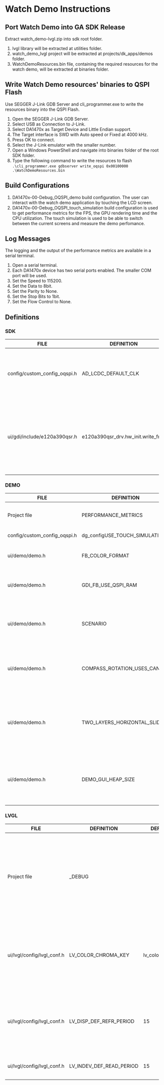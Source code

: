 # Watch Demo Instructions

## Port Watch Demo into GA SDK Release
Extract watch_demo-lvgl.zip into sdk root folder. 
1. lvgl library will be extracted at utilities folder.
2. watch_demo_lvgl project will be extracted at projects/dk_apps/demos folder.
3. WatchDemoResources.bin file, containing the required resources for the watch demo, will be extracted at binaries folder.
   

## Write Watch Demo resources' binaries to QSPI Flash
Use SEGGER J-Link GDB Server and cli_programmer.exe to write the resources binary into the QSPI Flash. 
1. Open the SEGGER J-Link GDB Server.
2. Select USB as Connection to J-Link.
3. Select DA1470x as Target Device and Little Endian support.
4. The Target interface is SWD with Auto speed or Fixed at 4000 kHz.
5. Press OK to connect.
6. Select the J-Link emulator with the smaller number.  
7. Open a Windows PowerShell and navigate into binaries folder of the root SDK folder.
8. Type the following command to write the resources to flash
	`.\cli_programmer.exe gdbserver write_oqspi 0x00100000 .\WatchDemoResources.bin`

## Build Configurations
1. DA1470x-00-Debug_OQSPI_demo build configuration. The user can interact with the watch demo application by touching the LCD screen.
2. DA1470x-00-Debug_OQSPI_touch_simulation build configuration is used to get performance metrics for the FPS, the GPU rendering time and the CPU utilization. The touch simulation is used to be able to switch between the current screens and measure the demo perfomance.

## Log Messages
The logging and the output of the performance metrics are available in a serial terminal. 
1. Open a serial terminal.
2. Each DA1470x device has two serial ports enabled. The smaller COM port will be used.
3. Set the Speed to 115200.
4. Set the Data to 8bit.
5. Set the Parity to None.
6. Set the Stop Bits to 1bit.
7. Set the Flow Control to None.

## Definitions
### SDK 

| FILE  | DEFINITION  | DEFAULT VALUE  | VALUES  | NOTES  |
| ------------ | ------------ | ------------ | ------------ | ------------ |
| config/custom_config_oqspi.h  | AD_LCDC_DEFAULT_CLK  | sysclk_RCHS_96 | sysclk_RCHS_96 or sysclk_PLL160  | Sets the system clock. _sysclk_RCHS_96_ sets the system clock at 96 MHz. _sysclk_PLL160_ Sets the system clock at 160 MHz. |
| ui/gdi/include/e120a390qsr.h  | e120a390qsr_drv.hw_init.write_freq  | LCDC_FREQ_48MHz | LCDC_FREQ_48MHz or LCDC_FREQ_40MHz | Sets the LCD interface frequency. _LCDC_FREQ_48MHz_ should be used when system clock is running at 96MHz. _LCDC_FREQ_40MHz_ should be used when system clock is running at 160MHz. |

### DEMO

| FILE  | DEFINITION  | DEFAULT VALUE  | VALUES  | NOTES  |
| ------------ | ------------ | ------------ | ------------ | ------------ |
| Project file | PERFORMANCE_METRICS |  |  | Enables performance metrics. The measurements are stored during the demo execution and are printed when simulation finishes. |
| config/custom_config_oqspi.h | dg_configUSE_TOUCH_SIMULATION | 1 | 1 or 0 | Enables/Disables the touch simulation support. |
| ui/demo/demo.h | FB_COLOR_FORMAT | CF_NATIVE_RGB565 | CF_NATIVE_RGB565 | Sets the frame buffer color format. 16bit color depth is used for the watch demo. CF_NATIVE_RGB565 is the only supported. |
| ui/demo/demo.h | GDI_FB_USE_QSPI_RAM | 0 | 0 or 1 | Set the location of the frame buffers. They can be either reside at SRAM or in PSRAM. _0_: The frame Buffers are in SRAM. _1_: The frame Buffers are in PSRAM. |
| ui/demo/demo.h | SCENARIO | OPTIMAL | OPTIMAL or NO_GPU | _OPTIMAL_: The watch demo is built will performance optimizations enabled. _NO_GPU_: The watch demo is running without GPU acceleration for fill, blit or rotation operations. Only OPTIMAL scenario can be used for now.|
| ui/demo/demo.h | COMPASS_ROTATION_USES_CANVAS | 0 | 0 or 1 | Optimization for the compass disk rotation. _0_: Rotation is performed in Flash where the compass disk is stored. _1_: A canvas is created on SRAM, the compass disk is copied from FLASH to SRAM where the rotation will be finally performed. |
| ui/demo/demo.h | TWO_LAYERS_HORIZONTAL_SLIDING | 1 | 1 or 0 | _1_: Optimization for the horizontal sliding. The 2 Layers of the LCD are used to perform the sliding. The frame buffers are redrawn with the 2 main screens, watch and menu, the refresh timer is paused and the positions of the 2 Layers change according to the received scrolling distance. _0_: LVGL performs the horizontal sliding.|
| ui/demo/demo.h | DEMO_GUI_HEAP_SIZE | 15 * 1024 | (15 * 1024) or (320 * 1024) | The heap that is required for the LVGL library, stored in SRAM. _320 * 1024_: When the COMPASS_ROTATION_USES_CANVAS definition is enabled a new buffer is used in SRAM and the heap size is increased according to the compass disk size. (390 * 390 * 2 bytes) | 


### LVGL
| FILE | DEFINITION | DEFAULT VALUE | VALUES | NOTES |
| ------------ | ------------ | ------------ | ------------ | ------------ |
| Project file | _DEBUG | | | Enables the log module. This definition should be enabled only in development mode, since the performance of the application is reduced. |
| ui/lvgl/config/lvgl_conf.h | LV_COLOR_CHROMA_KEY | lv_color_hex(0x00ff00) | lv_color_hex(0x00ff00) | Images pixels with this color will not be drawn if they are  chroma keyed. Pure green is used as chroma key. | 
| ui/lvgl/config/lvgl_conf.h | LV_DISP_DEF_REFR_PERIOD | 15 | 15 or 30 | Default display refresh period. LVG will redraw changed areas with this period time (in msec)
| ui/lvgl/config/lvgl_conf.h | LV_INDEV_DEF_READ_PERIOD | 15 | 15 or 30 | Input device read period in milliseconds. |







